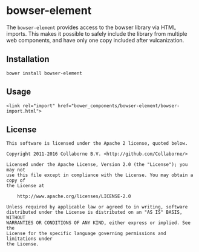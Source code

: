 # bowser-element

The `bowser-element` provides access to the bowser library via HTML imports. This makes it possible to safely include the library from multiple web components, and have only one copy included after vulcanization.

## Installation

`bower install bowser-element`

## Usage

`<link rel="import" href="bower_components/bowser-element/bowser-import.html">`

## License

    This software is licensed under the Apache 2 license, quoted below.

    Copyright 2011-2016 Collaborne B.V. <http://github.com/Collaborne/>

    Licensed under the Apache License, Version 2.0 (the "License"); you may not
    use this file except in compliance with the License. You may obtain a copy of
    the License at

        http://www.apache.org/licenses/LICENSE-2.0

    Unless required by applicable law or agreed to in writing, software
    distributed under the License is distributed on an "AS IS" BASIS, WITHOUT
    WARRANTIES OR CONDITIONS OF ANY KIND, either express or implied. See the
    License for the specific language governing permissions and limitations under
    the License.
